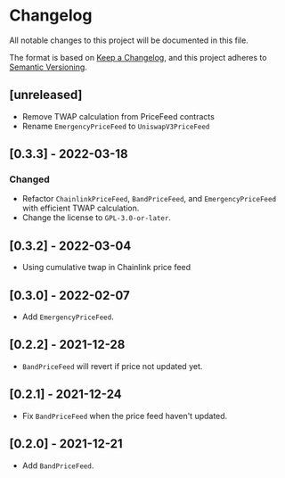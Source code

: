 # Changelog

All notable changes to this project will be documented in this file.

The format is based on [Keep a Changelog](https://keepachangelog.com/en/1.0.0/),
and this project adheres to [Semantic Versioning](https://semver.org/spec/v2.0.0.html).

## [unreleased]

- Remove TWAP calculation from PriceFeed contracts
- Rename `EmergencyPriceFeed` to `UniswapV3PriceFeed`

## [0.3.3] - 2022-03-18

### Changed

- Refactor `ChainlinkPriceFeed`, `BandPriceFeed`, and `EmergencyPriceFeed` with efficient TWAP calculation.
- Change the license to `GPL-3.0-or-later`.

## [0.3.2] - 2022-03-04

- Using cumulative twap in Chainlink price feed

## [0.3.0] - 2022-02-07

- Add `EmergencyPriceFeed`.

## [0.2.2] - 2021-12-28

- `BandPriceFeed` will revert if price not updated yet.

## [0.2.1] - 2021-12-24

- Fix `BandPriceFeed` when the price feed haven't updated.

## [0.2.0] - 2021-12-21

- Add `BandPriceFeed`.
